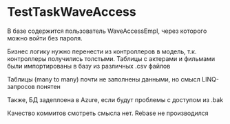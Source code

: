 # TestTaskWaveAccess
В базе содержится пользователь WaveAccessEmpl, через которого можно войти без пароля.


Бизнес логику нужно перенести из контроллеров в модель, т.к. контроллеры получились толстыми.
Таблицы с актерами и фильмами были импортированы в базу из различных .csv файлов

Таблицы (many to many) почти не заполнены данными, но смысл LINQ-запросов понятен

Также, БД задеплоена в Azure, если будут проблемы с доступом из .bak

Качество коммитов смотреть смысла нет. Rebase не производился
